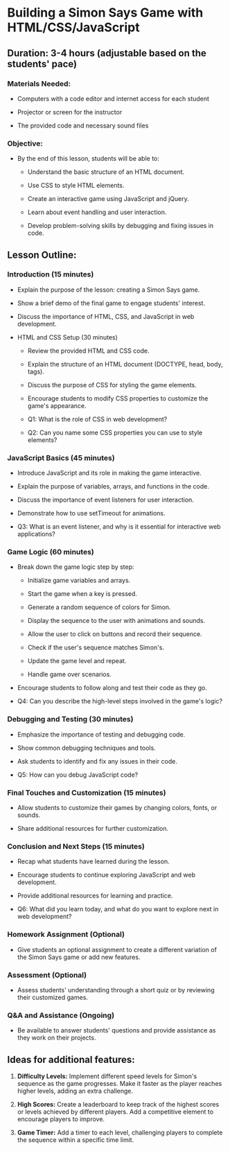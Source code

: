 # Building a Simon Says Game with HTML/CSS/JavaScript

## Duration: 3-4 hours (adjustable based on the students' pace)

### Materials Needed:

- Computers with a code editor and internet access for each student

- Projector or screen for the instructor

- The provided code and necessary sound files

### Objective:

- By the end of this lesson, students will be able to:

  - Understand the basic structure of an HTML document.

  - Use CSS to style HTML elements.

  - Create an interactive game using JavaScript and jQuery.

  - Learn about event handling and user interaction.

  - Develop problem-solving skills by debugging and fixing issues in code.

## Lesson Outline:

### Introduction (15 minutes)

- Explain the purpose of the lesson: creating a Simon Says game.

- Show a brief demo of the final game to engage students' interest.

- Discuss the importance of HTML, CSS, and JavaScript in web development.

- HTML and CSS Setup (30 minutes)

  - Review the provided HTML and CSS code.

  - Explain the structure of an HTML document (DOCTYPE, head, body, tags).

  - Discuss the purpose of CSS for styling the game elements.

  - Encourage students to modify CSS properties to customize the game's appearance.

  - Q1: What is the role of CSS in web development?

  - Q2: Can you name some CSS properties you can use to style elements?

### JavaScript Basics (45 minutes)

- Introduce JavaScript and its role in making the game interactive.

- Explain the purpose of variables, arrays, and functions in the code.

- Discuss the importance of event listeners for user interaction.

- Demonstrate how to use setTimeout for animations.

- Q3: What is an event listener, and why is it essential for interactive web applications?

### Game Logic (60 minutes)

- Break down the game logic step by step:

  - Initialize game variables and arrays.

  - Start the game when a key is pressed.

  - Generate a random sequence of colors for Simon.

  - Display the sequence to the user with animations and sounds.

  - Allow the user to click on buttons and record their sequence.

  - Check if the user's sequence matches Simon's.

  - Update the game level and repeat.

  - Handle game over scenarios.

- Encourage students to follow along and test their code as they go.

- Q4: Can you describe the high-level steps involved in the game's logic?

### Debugging and Testing (30 minutes)

- Emphasize the importance of testing and debugging code.

- Show common debugging techniques and tools.

- Ask students to identify and fix any issues in their code.

- Q5: How can you debug JavaScript code?

### Final Touches and Customization (15 minutes)

- Allow students to customize their games by changing colors, fonts, or sounds.

- Share additional resources for further customization.

### Conclusion and Next Steps (15 minutes)

- Recap what students have learned during the lesson.

- Encourage students to continue exploring JavaScript and web development.

- Provide additional resources for learning and practice.

- Q6: What did you learn today, and what do you want to explore next in web development?

### Homework Assignment (Optional)

- Give students an optional assignment to create a different variation of the Simon Says game or add new features.

### Assessment (Optional)

- Assess students' understanding through a short quiz or by reviewing their customized games.

### Q&A and Assistance (Ongoing)

- Be available to answer students' questions and provide assistance as they work on their projects.

## Ideas for additional features:

1. **Difficulty Levels:** Implement different speed levels for Simon's sequence as the game progresses. Make it faster as the player reaches higher levels, adding an extra challenge.

1. **High Scores:** Create a leaderboard to keep track of the highest scores or levels achieved by different players. Add a competitive element to encourage players to improve.

1. **Game Timer:** Add a timer to each level, challenging players to complete the sequence within a specific time limit.
